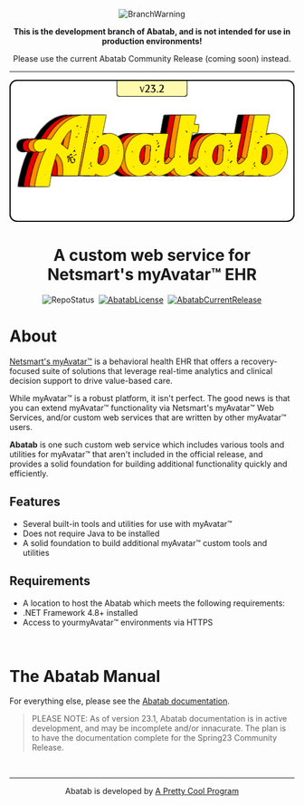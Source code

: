 <div align="center">

  ![BranchWarning][BranchWarning]
  
  **This is the development branch of Abatab, and is not intended for use in production environments!**

  Please use the current Abatab Community Release (coming soon) instead.

  ***

  [![AbatabLogo][AbatabLogo]][AbatabRepoUrl]

# A custom web service for Netsmart's myAvatar™ EHR

  ![RepoStatus][RepoStatus]&nbsp;&nbsp;[![AbatabLicense][AbatabLicense]][AbatabLicenseUrl]&nbsp;&nbsp;[![AbatabCurrentRelease][AbatabCurrentRelease]][AbatabCurrentReleaseUrl]

</div>

# About

[Netsmart's myAvatar™][MyAvatarUrl] is a behavioral health EHR that offers a recovery-focused suite of solutions that leverage real-time analytics and clinical decision support to drive value-based care.

While myAvatar™ is a robust platform, it isn't perfect. The good news is that you can extend myAvatar™ functionality via Netsmart's myAvatar™ Web Services, and/or custom web services that are written by other myAvatar™ users.

**Abatab** is one such custom web service which includes various tools and utilities for myAvatar™ that aren't included in the official release, and provides a solid foundation for building additional functionality quickly and efficiently.

## Features

* Several built-in tools and utilities for use with myAvatar™
* Does not require Java to be installed
* A solid foundation to build additional myAvatar™ custom tools and utilities

## Requirements

* A location to host the Abatab which meets the following requirements:
* .NET Framework 4.8+ installed
* Access to yourmyAvatar™ environments via HTTPS

<br>

# The Abatab Manual

For everything else, please see the [Abatab documentation][AbatabDocumentation].

> PLEASE NOTE: As of version 23.1, Abatab documentation is in active development, and may be incomplete and/or innacurate. The plan is to have the documentation complete for the Spring23 Community Release.

<br>

<div align="center">

***

Abatab is developed by [A Pretty Cool Program][APrettyCoolProgramUrl]

</div>

<!-- REFERENCE LINKS -->
[BranchWarning]: https://img.shields.io/badge/DEPRECIATED%20BRANCH-THIS%20IS%20BETA%20SOFTWARE-FF160C?style=for-the-badge
[AbatabRepoUrl]: README.md
[AbatabLogo]: ./resources/images/logos/AbatabLogo.png
[RepoStatus]: https://img.shields.io/badge/StatusActiveRepo-brightgreen?style=flat-square
[AbatabLicense]: https://img.shields.io/github/license/spectrum-health-systems/Abatab?style=flat-square
[AbatabLicenseUrl]: https://www.apache.org/licenses/LICENSE-2.0
[AbatabCurrentRelease]: https://img.shields.io/github/v/release/spectrum-health-systems/Abatab?style=flat-square
[AbatabCurrentReleaseUrl]: https://github.com/spectrum-health-systems/Abatab/releases
[AbatabDocumentation]: https://spectrum-health-systems.github.io/Abatab/
[MyAvatarUrl]: https://www.ntst.com/Solutions-and-Services/Offerings/myAvatar
[APrettyCoolProgramUrl]: https://github.com/APrettyCoolProgram 
